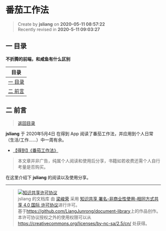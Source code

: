 番茄工作法
===

> Create by **jsliang** on **2020-05-11 08:57:22**  
> Recently revised in **2020-5-11 09:03:27**  

## <a name="chapter-one" id="chapter-one"></a>一 目录

**不折腾的前端，和咸鱼有什么区别**

| 目录 |
| --- |
| [一 目录](#chapter-one) |
| <a name="catalog-chapter-two" id="catalog-chapter-two"></a>[二 前言](#chapter-two) |

## <a name="chapter-two" id="chapter-two"></a>二 前言

> [返回目录](#chapter-one)

**jsliang** 于 2020年5月4日 在得到 App 阅读了番茄工作法，并应用到个人日常（生活/工作……）中一周有余。

* [【得到】《番茄工作法》](http://m.igetget.com/hybrid/v2/ebook/detail?bid=ZykJDGjQ7AOLNa642rbP8dkEgemKDwdXqlwXoVRjpBxl95MJzqvYGynZ18MEl5Bo)

> 本文章并非广告，纯属个人阅读和使用后分享，书籍如若收费还需个人自行考量是否购买。

在这里介绍下 **jsliang** 的阅读以及使用分享。

---

> <a rel="license" href="http://creativecommons.org/licenses/by-nc-sa/4.0/"><img alt="知识共享许可协议" style="border-width:0" src="https://i.creativecommons.org/l/by-nc-sa/4.0/88x31.png" /></a><br /><span xmlns:dct="http://purl.org/dc/terms/" property="dct:title">jsliang 的文档库</span> 由 <a xmlns:cc="http://creativecommons.org/ns#" href="https://github.com/LiangJunrong/document-library" property="cc:attributionName" rel="cc:attributionURL">梁峻荣</a> 采用 <a rel="license" href="http://creativecommons.org/licenses/by-nc-sa/4.0/">知识共享 署名-非商业性使用-相同方式共享 4.0 国际 许可协议</a>进行许可。<br />基于<a xmlns:dct="http://purl.org/dc/terms/" href="https://github.com/LiangJunrong/document-library" rel="dct:source">https://github.com/LiangJunrong/document-library</a>上的作品创作。<br />本许可协议授权之外的使用权限可以从 <a xmlns:cc="http://creativecommons.org/ns#" href="https://creativecommons.org/licenses/by-nc-sa/2.5/cn/" rel="cc:morePermissions">https://creativecommons.org/licenses/by-nc-sa/2.5/cn/</a> 处获得。